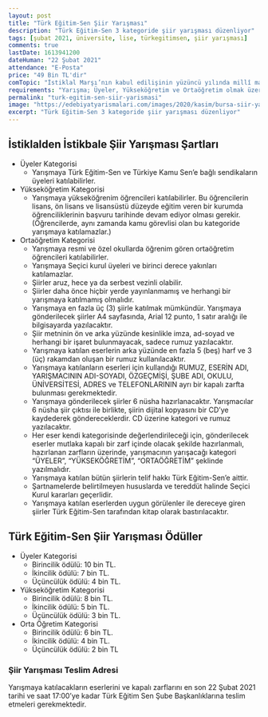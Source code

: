 ```yaml
---
layout: post
title: "Türk Eğitim-Sen Şiir Yarışması"
description: "Türk Eğitim-Sen 3 kategoride şiir yarışması düzenliyor"
tags: [şubat 2021, üniversite, lise, türkegitimsen, şiir yarışması]
comments: true
lastDate: 1613941200  
dateHuman: "22 Şubat 2021"
attendance: "E-Posta"
price: "49 Bin TL'dir"
comTopic: "İstiklal Marşı’nın kabul edilişinin yüzüncü yılında millî marşımızın bize hissettirdiği duygular ekseninde bağımsızlık, kahramanlık, zafer, vatan sevgisi, bayrak sevgisi, Türk milletinin fedakârlığı ile Türk bağımsızlık mücadelesi konularını içermektedir"
requirements: "Yarışma; Üyeler, Yükseköğretim ve Ortaöğretim olmak üzerek üç kategoride düzenlenecektir."
permalink: "turk-egitim-sen-siir-yarismasi"
image: "https://edebiyatyarismalari.com/images/2020/kasim/bursa-siir-yarismasi.jpg"
excerpt: "Türk Eğitim-Sen 3 kategoride şiir yarışması düzenliyor"
---
```


## İstiklalden İstikbale Şiir Yarışması Şartları
- Üyeler Kategorisi
    - Yarışmaya Türk Eğitim-Sen ve Türkiye Kamu Sen’e bağlı sendikaların üyeleri katılabilirler.
- Yükseköğretim Kategorisi
    - Yarışmaya yükseköğrenim öğrencileri katılabilirler. Bu öğrencilerin lisans, ön lisans ve lisansüstü düzeyde eğitim veren bir kurumda öğrenciliklerinin başvuru tarihinde devam ediyor olması gerekir. (Öğrencilerde, aynı zamanda kamu görevlisi olan bu kategoride yarışmaya katılamazlar.)
- Ortaöğretim Kategorisi
    - Yarışmaya resmi ve özel okullarda öğrenim gören ortaöğretim öğrencileri katılabilirler.
    - Yarışmaya Seçici kurul üyeleri ve birinci derece yakınları katılamazlar.
    - Şiirler aruz, hece ya da serbest vezinli olabilir.
    - Şiirler daha önce hiçbir yerde yayınlanmamış ve herhangi bir yarışmaya katılmamış olmalıdır.
    - Yarışmaya en fazla üç (3) şiirle katılmak mümkündür. Yarışmaya gönderilecek şiirler A4 sayfasında, Arial 12 punto, 1 satır aralığı ile bilgisayarda yazılacaktır.
    - Şiir metninin ön ve arka yüzünde kesinlikle imza, ad-soyad ve herhangi bir işaret bulunmayacak, sadece rumuz yazılacaktır.
    - Yarışmaya katılan eserlerin arka yüzünde en fazla 5 (beş) harf ve 3 (üç) rakamdan oluşan bir rumuz kullanılacaktır.
    - Yarışmaya katılanların eserleri için kullandığı RUMUZ, ESERİN ADI, YARIŞMACININ ADI-SOYADI, ÖZGEÇMİŞİ, ŞUBE ADI, OKULU, ÜNİVERSİTESİ, ADRES ve TELEFONLARININ ayrı bir kapalı zarfta bulunması gerekmektedir.
    - Yarışmaya gönderilecek şiirler 6 nüsha hazırlanacaktır. Yarışmacılar 6 nüsha şiir çıktısı ile birlikte, şiirin dijital kopyasını bir CD’ye kaydederek göndereceklerdir. CD üzerine kategori ve rumuz yazılacaktır.
    - Her eser kendi kategorisinde değerlendirileceği için, gönderilecek eserler mutlaka kapalı bir zarf içinde olacak şekilde hazırlanmalı, hazırlanan zarfların üzerinde, yarışmacının yarışacağı kategori “ÜYELER”, “YÜKSEKÖĞRETİM”, “ORTAÖĞRETİM” şeklinde yazılmalıdır.
    - Yarışmaya katılan bütün şiirlerin telif hakkı Türk Eğitim-Sen’e aittir.
    - Şartnamelerde belirtilmeyen hususlarda ve tereddüt halinde Seçici Kurul kararları geçerlidir.
    - Yarışmaya katılan eserlerden uygun görülenler ile dereceye giren şiirler Türk Eğitim-Sen tarafından kitap olarak bastırılacaktır.

## Türk Eğitim-Sen Şiir Yarışması Ödüller
- Üyeler Kategorisi
    - Birincilik ödülü: 10 bin TL.
    - İkincilik ödülü: 7 bin TL.
    - Üçüncülük ödülü: 4 bin TL.
- Yükseköğretim Kategorisi
    - Birincilik ödülü: 8 bin TL.
    - İkincilik ödülü: 5 bin TL.
    - Üçüncülük ödülü: 3 bin TL.
- Orta Öğretim Kategorisi
    - Birincilik ödülü: 6 bin TL.
    - İkincilik ödülü: 4 bin TL.
    - Üçüncülük ödülü: 2 bin TL

### Şiir Yarışması Teslim Adresi
Yarışmaya katılacakların eserlerini ve kapalı zarflarını en son 22 Şubat 2021 tarihi ve saat 17:00’ye kadar Türk Eğitim Sen Şube Başkanlıklarına teslim etmeleri gerekmektedir.